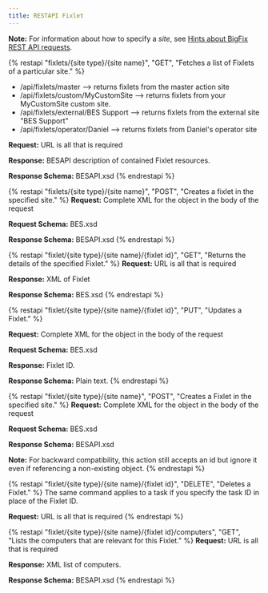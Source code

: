 ```yaml
---
title: RESTAPI Fixlet
---
```

**Note:** For information about how to specify a *site*, see <a href="../restapi_request_new.html">Hints about BigFix REST API requests</a>.

{% restapi "fixlets/{site type}/{site name}", "GET", "Fetches a list of Fixlets of a particular site." %}
 - /api/fixlets/master --> returns fixlets from the master action site
 - /api/fixlets/custom/MyCustomSite --> returns fixlets from your MyCustomSite custom site.
 - /api/fixlets/external/BES Support --> returns fixlets from the external site "BES Support"
 - /api/fixlets/operator/Daniel --> returns fixlets from Daniel's operator site
 
**Request:** URL is all that is required

**Response:** BESAPI description of contained Fixlet resources.

**Response Schema:** BESAPI.xsd
{% endrestapi %}

{% restapi "fixlets/{site type}/{site name}", "POST", "Creates a fixlet in the specified site." %}
**Request:** Complete XML for the object in the body of the request

**Request Schema:** BES.xsd

**Response Schema:** BESAPI.xsd
{% endrestapi %}

{% restapi "fixlet/{site type}/{site name}/{fixlet id}", "GET", "Returns the details of the specified Fixlet." %}
**Request:** URL is all that is required 

**Response:** XML of Fixlet

**Response Schema:** BES.xsd
{% endrestapi %}

{% restapi "fixlet/{site type}/{site name}/{fixlet id}", "PUT", "Updates a Fixlet." %}

**Request:** Complete XML for the object in the body of the request

**Request Schema:** BES.xsd

**Response:** Fixlet ID.

**Response Schema:** Plain text.
{% endrestapi %}

{% restapi "fixlet/{site type}/{site name}", "POST", "Creates a Fixlet in the specified site." %}
**Request:** Complete XML for the object in the body of the request

**Request Schema:** BES.xsd

**Response Schema:** BESAPI.xsd

**Note:** For backward compatibility, this action still accepts an id but ignore it even if referencing a non-existing object.
{% endrestapi %}

{% restapi "fixlet/{site type}/{site name}/{fixlet id}", "DELETE", "Deletes a Fixlet." %}
The same command applies to a task if you specify the task ID in place of the Fixlet ID.

**Request:** URL is all that is required
{% endrestapi %}

{% restapi "fixlet/{site type}/{site name}/{fixlet id}/computers", "GET", "Lists the computers that are relevant for this Fixlet." %}
**Request:** URL is all that is required

**Response:** XML  list of computers.
	
**Response Schema:** BESAPI.xsd
{% endrestapi %}
